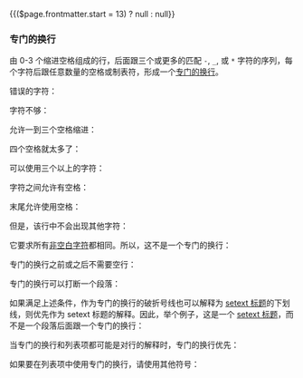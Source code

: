 {{($page.frontmatter.start = 13) ? null : null}}
### 专门的换行

由 0-3 个缩进空格组成的行，后面跟三个或更多的匹配 `-`, `_`, 或 `*` 字符的序列，每个字符后跟任意数量的空格或制表符，形成一个[专门的换行]((https://github.github.com/gfm/#thematic-break))。

<Example :index="$page.frontmatter.start++"/>

错误的字符：     
<Example :index="$page.frontmatter.start++"/>

<Example :index="$page.frontmatter.start++"/>

字符不够：     
<Example :index="$page.frontmatter.start++"/>

允许一到三个空格缩进：    
<Example :index="$page.frontmatter.start++"/>

四个空格就太多了：    
<Example :index="$page.frontmatter.start++"/>

<Example :index="$page.frontmatter.start++"/>

可以使用三个以上的字符：    
<Example :index="$page.frontmatter.start++"/>

字符之间允许有空格：    
<Example :index="$page.frontmatter.start++"/>

<Example :index="$page.frontmatter.start++"/>

<Example :index="$page.frontmatter.start++"/>

末尾允许使用空格：    
<Example :index="$page.frontmatter.start++"/>

但是，该行中不会出现其他字符：    
<Example :index="$page.frontmatter.start++"/>

它要求所有[非空白字符](https://github.github.com/gfm/#non-whitespace-character)都相同。所以，这不是一个专门的换行：    
<Example :index="$page.frontmatter.start++"/>

专门的换行之前或之后不需要空行：     
<Example :index="$page.frontmatter.start++"/>

专门的换行可以打断一个段落：    
<Example :index="$page.frontmatter.start++"/>

如果满足上述条件，作为专门的换行的破折号线也可以解释为 [setext 标题](https://github.github.com/gfm/#setext-heading)的下划线，则优先作为 setext 标题的解释。因此，举个例子，这是一个 [setext 标题](https://github.github.com/gfm/#setext-heading)，而不是一个段落后面跟一个专门的换行：
 
<Example :index="$page.frontmatter.start++"/>

当专门的换行和列表项都可能是对行的解释时，专门的换行优先：    
<Example :index="$page.frontmatter.start++"/>

如果要在列表项中使用专门的换行，请使用其他符号：    
<Example :index="$page.frontmatter.start++"/>
